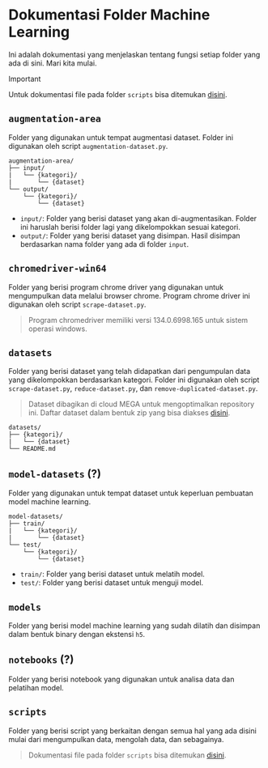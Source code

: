 # Dokumentasi Folder Machine Learning

Ini adalah dokumentasi yang menjelaskan tentang fungsi setiap folder yang ada di sini. Mari kita mulai.

> [!IMPORTANT]
> Untuk dokumentasi file pada folder `scripts` bisa ditemukan [disini](scripts/README.md).

## `augmentation-area`

Folder yang digunakan untuk tempat augmentasi dataset. Folder ini digunakan oleh script `augmentation-dataset.py`.

```
augmentation-area/
├── input/
|   └── {kategori}/
|       └── {dataset}
└── output/
    └── {kategori}/
        └── {dataset}
```

- `input/`: Folder yang berisi dataset yang akan di-augmentasikan. Folder ini haruslah berisi folder lagi yang dikelompokkan sesuai kategori.
- `output/`: Folder yang berisi dataset yang disimpan. Hasil disimpan berdasarkan nama folder yang ada di folder `input`.

## `chromedriver-win64`

Folder yang berisi program chrome driver yang digunakan untuk mengumpulkan data melalui browser chrome. Program chrome driver ini digunakan oleh script `scrape-dataset.py`.

> Program chromedriver memiliki versi 134.0.6998.165 untuk sistem operasi windows.

## `datasets`

Folder yang berisi dataset yang telah didapatkan dari pengumpulan data yang dikelompokkan berdasarkan kategori. Folder ini digunakan oleh script `scrape-dataset.py`, `reduce-dataset.py`, dan `remove-duplicated-dataset.py`.

> Dataset dibagikan di cloud MEGA untuk mengoptimalkan repository ini.
> Daftar dataset dalam bentuk zip yang bisa diakses [disini](https://mega.nz/folder/ltJmxBYC#HJbHIDMBTrK6ZlqV7VmVag).

```
datasets/
├── {kategori}/
|   └── {dataset}
└── README.md
```

## `model-datasets` (?)

Folder yang digunakan untuk tempat dataset untuk keperluan pembuatan model machine learning.

```
model-datasets/
├── train/
|   └── {kategori}/
|       └── {dataset}
└── test/
    └── {kategori}/
        └── {dataset}
```

- `train/`: Folder yang berisi dataset untuk melatih model.
- `test/`: Folder yang berisi dataset untuk menguji model.

## `models`

Folder yang berisi model machine learning yang sudah dilatih dan disimpan dalam bentuk binary dengan ekstensi `h5`.

## `notebooks` (?)

Folder yang berisi notebook yang digunakan untuk analisa data dan pelatihan model.

## `scripts`

Folder yang berisi script yang berkaitan dengan semua hal yang ada disini mulai dari mengumpulkan data, mengolah data, dan sebagainya.

> Dokumentasi file pada folder `scripts` bisa ditemukan [disini](scripts/README.md).
